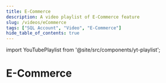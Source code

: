 ```yaml
---
title: E-Commerce
description: A video playlist of E-Commerce feature
slug: /videos/eCommerce
tags: ["SQL Account", "Video", "E-Commerce"]
hide_table_of_contents: true
---
```


import YouTubePlaylist from '@site/src/components/yt-playlist';

# E-Commerce

<YouTubePlaylist playlistId="PLudOzz78YHQKmjMX8U9XJo_S8nDOoMhRy"/>